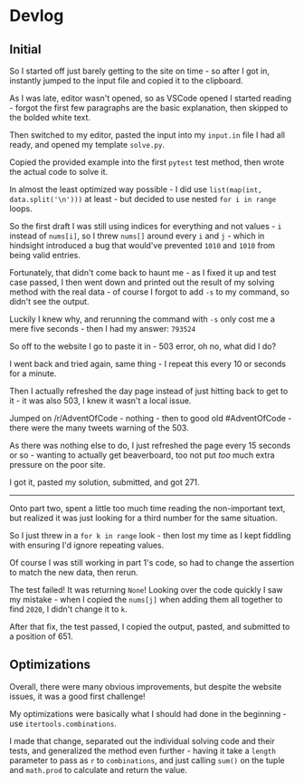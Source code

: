 # Devlog

## Initial

So I started off just barely getting to the site on time - so after I got in, instantly jumped to the input file and copied it to the clipboard.

As I was late, editor wasn't opened, so as VSCode opened I started reading - forgot the first few paragraphs are the basic explanation, then skipped to the bolded white text.

Then switched to my editor, pasted the input into my `input.in` file I had all ready, and opened my template `solve.py`.

Copied the provided example into the first `pytest` test method, then wrote the actual code to solve it.

In almost the least optimized way possible - I did use `list(map(int, data.split('\n')))` at least - but decided to use nested `for i in range` loops.

So the first draft I was still using indices for everything and not values - `i` instead of `nums[i]`, so I threw `nums[]` around every `i` and `j` - which in hindsight introduced a bug that would've prevented `1010` and `1010` from being valid entries.

Fortunately, that didn't come back to haunt me - as I fixed it up and test case passed, I then went down and printed out the result of my solving method with the real data - of course I forgot to add `-s` to my command, so didn't see the output.

Luckily I knew why, and rerunning the command with `-s` only cost me a mere five seconds - then I had my answer: `793524`

So off to the website I go to paste it in - 503 error, oh no, what did I do?

I went back and tried again, same thing - I repeat this every 10 or seconds for a minute.

Then I actually refreshed the day page instead of just hitting back to get to it - it was also 503, I knew it wasn't a local issue.

Jumped on /r/AdventOfCode - nothing - then to good old #AdventOfCode - there were the many tweets warning of the 503.

As there was nothing else to do, I just refreshed the page every 15 seconds or so - wanting to actually get beaverboard, too not put *too* much extra pressure on the poor site.

I got it, pasted my solution, submitted, and got 271.

***

Onto part two, spent a little too much time reading the non-important text, but realized it was just looking for a third number for the same situation.

So I just threw in a `for k in range` look - then lost my time as I kept fiddling with ensuring I'd ignore repeating values.

Of course I was still working in part 1's code, so had to change the assertion to match the new data, then rerun.

The test failed! It was returning `None`! Looking over the code quickly I saw my mistake - when I copied the `nums[j]` when adding them all together to find `2020`, I didn't change it to `k`.

After that fix, the test passed, I copied the output, pasted, and submitted to a position of 651.

## Optimizations

Overall, there were many obvious improvements, but despite the website issues, it was a good first challenge!

My optimizations were basically what I should had done in the beginning - use `itertools.combinations`.

I made that change, separated out the individual solving code and their tests, and generalized the method even further - having it take a `length` parameter to pass as `r` to `combinations`, and just calling `sum()` on the tuple and `math.prod` to calculate and return the value.
